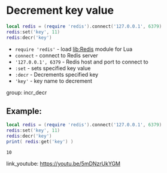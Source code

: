 # Decrement key value

```lua
local redis = (require 'redis').connect('127.0.0.1', 6379)
redis:set('key', 11)
redis:decr('key')
```

- `require 'redis'` - load [lib:Redis](https://onelinerhub.com/lua-redis/how-to-install-lua-redis-module) module for Lua
- `connect` - connect to Redis server
- `'127.0.0.1', 6379` - Redis host and port to connect to
- `:set` - sets specified key value
- `:decr` - Decrements specified key
- `'key'` - key name to decrement

group: incr_decr

## Example: 
```lua
local redis = (require 'redis').connect('127.0.0.1', 6379)
redis:set('key', 11)
redis:decr('key')
print( redis:get('key') )
```
```
10

```

link_youtube: https://youtu.be/5mDNzrUkYGM
